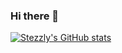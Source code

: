 ### Hi there 👋

[![Stezzly's GitHub stats](https://github-readme-stats-ff2zuyand-stezzlys-projects.vercel.app/api?username=Stezzly&show_icons=true&count_private=true&include_all_commits=true)](https://github.com/anuraghazra/github-readme-stats)
